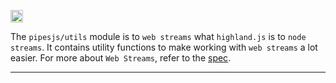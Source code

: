 <a href='http://www.recurse.com' title='Made with love at the Recurse Center'><img src='https://cloud.githubusercontent.com/assets/2883345/11325206/336ea5f4-9150-11e5-9e90-d86ad31993d8.png' height='20px'/></a>

The `pipesjs/utils` module is to `web streams` what `highland.js` is to `node streams`.
It contains utility functions to make working with `web streams` a lot easier.
For more about `Web Streams`, refer to the [spec](https://streams.spec.whatwg.org).

******
